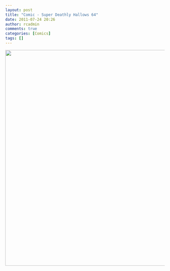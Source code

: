 ```yaml
---
layout: post
title: "Comic - Super Deathly Hallows 64"
date: 2011-07-24 20:26
author: rcadmin
comments: true
categories: [Comics]
tags: []
---
```

<a href="http://bitsmack.com/comics/2011/07/24/comic-super-deathly-hallows-64/"><img src="http://dl.bitsmack.com/uploads/2011/07/20110724.jpg" alt="" title="Hold Up + Y grapple with the emotional severity of the circumstances that surround you." width="680" height="680" class="alignnone size-full wp-image-2246" /></a>

